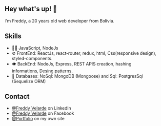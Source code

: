 <!-- <h1 align="center">
  <img src="https://images.unsplash.com/photo-1555066931-4365d14bab8c?ixlib=rb-1.2.1&ixid=MnwxMjA3fDB8MHxwaG90by1wYWdlfHx8fGVufDB8fHx8&auto=format&fit=crop&w=870&q=80" 
  object-fit="cover" height="100px"  alt="cover" />
</h1> -->

## Hey what's up! 👋
I'm Freddy, a 20 years old web developer from Bolivia.

<!-- - 🧭 Founder at [@th8ta](https://github.com/th8ta) and [@useverto](https://github.com/useverto) -->


## Skills
- 👨‍💻 JavaScript, NodeJs
- ⚙️ FrontEnd: ReactJs, react-router, redux, html, Css(responsive design), styled-components.
- 👁️ BackEnd: NodeJs, Express, REST APIS creation, hashing informations, Desing patterns.
- 💽 Databases: NoSql: MongoDB (Mongoose) and Sql: PostgresSql (Sequelize ORM)

## Contact
<!-- - [marton.lederer.hu](https://marton.lederer.hu) -->
- [@Freddy Velarde](https://www.linkedin.com/in/fevs/) on LinkedIn
- [@Freddy Velarde](https://www.facebook.com/freddy.velarde.969/) on Facebook
- [@Portfolio](https://freddyvelarde.netlify.app/) on my own site
